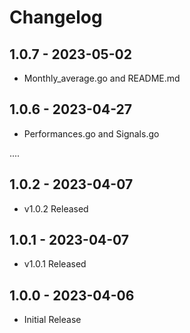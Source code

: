 # Changelog

## 1.0.7 - 2023-05-02
* Monthly_average.go and README.md

## 1.0.6 - 2023-04-27
* Performances.go and Signals.go

....

## 1.0.2 - 2023-04-07
* v1.0.2 Released

## 1.0.1 - 2023-04-07
* v1.0.1 Released

## 1.0.0 - 2023-04-06
* Initial Release
